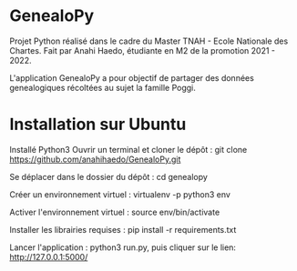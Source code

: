 # GenealoPy

Projet Python réalisé dans le cadre du Master TNAH - Ecole Nationale des Chartes. Fait par Anahi Haedo, étudiante en M2 de la promotion 2021 - 2022.

L'application GenealoPy a pour objectif de partager des données genealogiques récoltées au sujet la famille Poggi. 

# Installation sur Ubuntu

Installé Python3
Ouvrir un terminal et cloner le dépôt : git clone https://github.com/anahihaedo/GenealoPy.git

Se déplacer dans le dossier du dépôt : cd genealopy

Créer un environnement virtuel : virtualenv -p python3 env

Activer l'environnement virtuel : source env/bin/activate

Installer les librairies requises : pip install -r requirements.txt

Lancer l'application : python3 run.py, puis cliquer sur le lien: http://127.0.0.1:5000/


